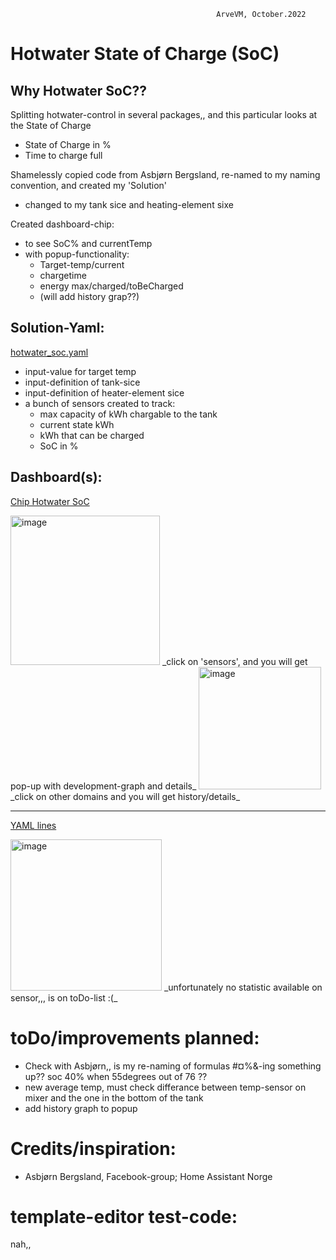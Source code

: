                                                   ArveVM, October.2022
# Hotwater State of Charge (SoC)


## Why Hotwater SoC??  
Splitting hotwater-control in several packages,, and this particular looks at the State of Charge
- State of Charge in %
- Time to charge full


Shamelessly copied code from Asbjørn Bergsland, re-named to my naming convention, and created my 'Solution'
- changed to my tank sice and heating-element sixe

Created dashboard-chip:
- to see SoC% and currentTemp
- with popup-functionality:
  - Target-temp/current
  - chargetime
  - energy max/charged/toBeCharged
  - (will add history grap??)


## Solution-Yaml:
[hotwater_soc.yaml](hotwater_soc.yaml)
- input-value for target temp
- input-definition of tank-sice
- input-definition of heater-element sice
- a bunch of sensors created to track: 
  - max capacity of kWh chargable to the tank
  - current state kWh
  - kWh that can be charged
  - SoC in %






## Dashboard(s):
[Chip Hotwater SoC](https://github.com/ArveVM/HomeAssistantConfig4/blob/master/avm_yaml/dashboard/cards/chip_hotwater_soc.yaml)

<img width="239" alt="image" src="https://user-images.githubusercontent.com/96014323/193137965-f7cf24ed-00c2-4362-a2ef-79efaee6e442.png">
_click on 'sensors', and you will get pop-up with development-graph and details_
<img width="196" alt="image" src="https://user-images.githubusercontent.com/96014323/193138169-866d38a5-88a1-4882-9c95-cc464f0ef478.png">
_click on other domains and you will get history/details_

---

[YAML lines](https://github.com/ArveVM/HomeAssistantConfig4/blob/master/avm_yaml/dashboard/cards/hastats_yaml_lines_count.yaml)

<img width="242" alt="image" src="https://user-images.githubusercontent.com/96014323/193139300-3259e7fe-1661-4acc-b3d6-ec6c7a55b10c.png">
_unfortunately no statistic available on sensor,,, is on toDo-list  :(_

# toDo/improvements planned:
- Check with Asbjørn,, is my re-naming of formulas #¤%&-ing something up??   soc 40% when 55degrees out of 76 ??
- new average temp, must check differance between temp-sensor on mixer and the one in the bottom of the tank
- add history graph to popup


# Credits/inspiration:
- Asbjørn Bergsland, Facebook-group; Home Assistant Norge
 


# template-editor test-code:
nah,,

